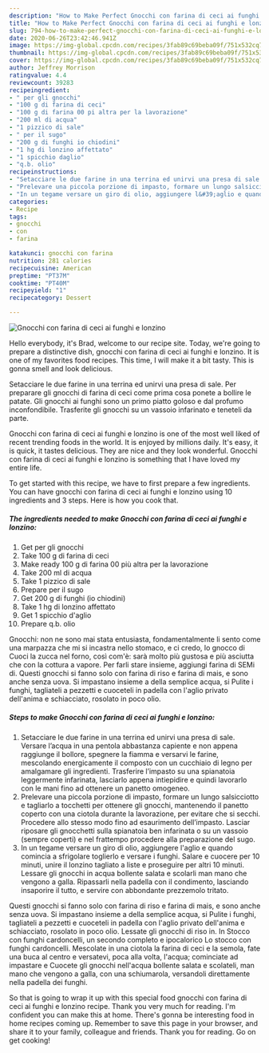 ```yaml
---
description: "How to Make Perfect Gnocchi con farina di ceci ai funghi e lonzino"
title: "How to Make Perfect Gnocchi con farina di ceci ai funghi e lonzino"
slug: 794-how-to-make-perfect-gnocchi-con-farina-di-ceci-ai-funghi-e-lonzino
date: 2020-06-26T23:42:46.941Z
image: https://img-global.cpcdn.com/recipes/3fab89c69beba09f/751x532cq70/gnocchi-con-farina-di-ceci-ai-funghi-e-lonzino-recipe-main-photo.jpg
thumbnail: https://img-global.cpcdn.com/recipes/3fab89c69beba09f/751x532cq70/gnocchi-con-farina-di-ceci-ai-funghi-e-lonzino-recipe-main-photo.jpg
cover: https://img-global.cpcdn.com/recipes/3fab89c69beba09f/751x532cq70/gnocchi-con-farina-di-ceci-ai-funghi-e-lonzino-recipe-main-photo.jpg
author: Jeffrey Morrison
ratingvalue: 4.4
reviewcount: 39283
recipeingredient:
- " per gli gnocchi"
- "100 g di farina di ceci"
- "100 g di farina 00 pi altra per la lavorazione"
- "200 ml di acqua"
- "1 pizzico di sale"
- " per il sugo"
- "200 g di funghi io chiodini"
- "1 hg di lonzino affettato"
- "1 spicchio daglio"
- "q.b. olio"
recipeinstructions:
- "Setacciare le due farine in una terrina ed unirvi una presa di sale. Versare l’acqua in una pentola abbastanza capiente e non appena raggiunge il bollore, spegnere la fiamma e versarvi le farine, mescolando energicamente il composto con un cucchiaio di legno per amalgamare gli ingredienti. Trasferire l’impasto su una spianatoia leggermente infarinata, lasciarlo appena intiepidire e quindi lavorarlo con le mani fino ad ottenere un panetto omogeneo."
- "Prelevare una piccola porzione di impasto, formare un lungo salsicciotto e tagliarlo a tocchetti per ottenere gli gnocchi, mantenendo il panetto coperto con una ciotola durante la lavorazione, per evitare che si secchi. Procedere allo stesso modo fino ad esaurimento dell’impasto. Lasciar riposare gli gnocchetti sulla spianatoia ben infarinata o su un vassoio (sempre coperti) e nel frattempo procedere alla preparazione del sugo."
- "In un tegame versare un giro di olio, aggiungere l&#39;aglio e quando comincia a sfrigolare toglierlo e versare i funghi. Salare e cuocere per 10 minuti, unire il lonzino tagliato a liste e proseguire per altri 10 minuti. Lessare gli gnocchi in acqua bollente salata e scolarli man mano che vengono a galla. Ripassarli nella padella con il condimento, lasciando insaporire il tutto, e servire con abbondante prezzemolo tritato."
categories:
- Recipe
tags:
- gnocchi
- con
- farina

katakunci: gnocchi con farina 
nutrition: 281 calories
recipecuisine: American
preptime: "PT37M"
cooktime: "PT40M"
recipeyield: "1"
recipecategory: Dessert

---
```



![Gnocchi con farina di ceci ai funghi e lonzino](https://img-global.cpcdn.com/recipes/3fab89c69beba09f/751x532cq70/gnocchi-con-farina-di-ceci-ai-funghi-e-lonzino-recipe-main-photo.jpg)

Hello everybody, it's Brad, welcome to our recipe site. Today, we're going to prepare a distinctive dish, gnocchi con farina di ceci ai funghi e lonzino. It is one of my favorites food recipes. This time, I will make it a bit tasty. This is gonna smell and look delicious.

Setacciare le due farine in una terrina ed unirvi una presa di sale. Per preparare gli gnocchi di farina di ceci come prima cosa ponete a bollire le patate. Gli gnocchi ai funghi sono un primo piatto goloso e dal profumo inconfondibile. Trasferite gli gnocchi su un vassoio infarinato e teneteli da parte.

Gnocchi con farina di ceci ai funghi e lonzino is one of the most well liked of recent trending foods in the world. It is enjoyed by millions daily. It's easy, it is quick, it tastes delicious. They are nice and they look wonderful. Gnocchi con farina di ceci ai funghi e lonzino is something that I have loved my entire life.


To get started with this recipe, we have to first prepare a few ingredients. You can have gnocchi con farina di ceci ai funghi e lonzino using 10 ingredients and 3 steps. Here is how you cook that.

<!--inarticleads1-->

##### The ingredients needed to make Gnocchi con farina di ceci ai funghi e lonzino:

1. Get  per gli gnocchi
1. Take 100 g di farina di ceci
1. Make ready 100 g di farina 00 più altra per la lavorazione
1. Take 200 ml di acqua
1. Take 1 pizzico di sale
1. Prepare  per il sugo
1. Get 200 g di funghi (io chiodini)
1. Take 1 hg di lonzino affettato
1. Get 1 spicchio d&#39;aglio
1. Prepare q.b. olio


Gnocchi: non ne sono mai stata entusiasta, fondamentalmente li sento come una marpazza che mi si incastra nello stomaco, e ci credo, lo gnocco di Cuoci la zucca nel forno, così com&#39;è: sarà molto più gustosa e più asciutta che con la cottura a vapore. Per farli stare insieme, aggiungi farina di SEMi di. Questi gnocchi si fanno solo con farina di riso e farina di mais, e sono anche senza uova. Si impastano insieme a della semplice acqua, si Pulite i funghi, tagliateli a pezzetti e cuoceteli in padella con l&#39;aglio privato dell&#39;anima e schiacciato, rosolato in poco olio. 

<!--inarticleads2-->

##### Steps to make Gnocchi con farina di ceci ai funghi e lonzino:

1. Setacciare le due farine in una terrina ed unirvi una presa di sale. Versare l’acqua in una pentola abbastanza capiente e non appena raggiunge il bollore, spegnere la fiamma e versarvi le farine, mescolando energicamente il composto con un cucchiaio di legno per amalgamare gli ingredienti. Trasferire l’impasto su una spianatoia leggermente infarinata, lasciarlo appena intiepidire e quindi lavorarlo con le mani fino ad ottenere un panetto omogeneo.
1. Prelevare una piccola porzione di impasto, formare un lungo salsicciotto e tagliarlo a tocchetti per ottenere gli gnocchi, mantenendo il panetto coperto con una ciotola durante la lavorazione, per evitare che si secchi. Procedere allo stesso modo fino ad esaurimento dell’impasto. Lasciar riposare gli gnocchetti sulla spianatoia ben infarinata o su un vassoio (sempre coperti) e nel frattempo procedere alla preparazione del sugo.
1. In un tegame versare un giro di olio, aggiungere l&#39;aglio e quando comincia a sfrigolare toglierlo e versare i funghi. Salare e cuocere per 10 minuti, unire il lonzino tagliato a liste e proseguire per altri 10 minuti. Lessare gli gnocchi in acqua bollente salata e scolarli man mano che vengono a galla. Ripassarli nella padella con il condimento, lasciando insaporire il tutto, e servire con abbondante prezzemolo tritato.


Questi gnocchi si fanno solo con farina di riso e farina di mais, e sono anche senza uova. Si impastano insieme a della semplice acqua, si Pulite i funghi, tagliateli a pezzetti e cuoceteli in padella con l&#39;aglio privato dell&#39;anima e schiacciato, rosolato in poco olio. Lessate gli gnocchi di riso in. In Stocco con funghi cardoncelli, un secondo completo e ipocalorico Lo stocco con funghi cardoncelli. Mescolate in una ciotola la farina di ceci e la semola, fate una buca al centro e versatevi, poca alla volta, l&#39;acqua; cominciate ad impastare e Cuocete gli gnocchi nell&#39;acqua bollente salata e scolateli, man mano che vengono a galla, con una schiumarola, versandoli direttamente nella padella dei funghi. 

So that is going to wrap it up with this special food gnocchi con farina di ceci ai funghi e lonzino recipe. Thank you very much for reading. I'm confident you can make this at home. There's gonna be interesting food in home recipes coming up. Remember to save this page in your browser, and share it to your family, colleague and friends. Thank you for reading. Go on get cooking!
